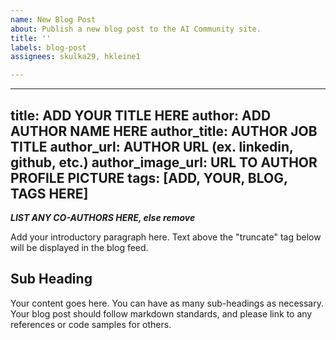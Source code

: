 ```yaml
---
name: New Blog Post
about: Publish a new blog post to the AI Community site.
title: ''
labels: blog-post
assignees: skulka29, hkleine1

---
```


---
title: ADD YOUR TITLE HERE
author: ADD AUTHOR NAME HERE
author_title: AUTHOR JOB TITLE
author_url: AUTHOR URL (ex. linkedin, github, etc.)
author_image_url: URL TO AUTHOR PROFILE PICTURE
tags: [ADD, YOUR, BLOG, TAGS HERE]
---

***LIST ANY CO-AUTHORS HERE, else remove***

Add your introductory paragraph here. Text above the "truncate" tag below will be displayed in the blog feed.

<!--truncate-->

## Sub Heading

Your content goes here. You can have as many sub-headings as necessary. Your blog post should follow markdown standards, and please link to any references or code samples for others.
